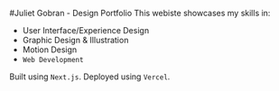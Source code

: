 #Juliet Gobran - Design Portfolio
This webiste showcases my skills in:
- User Interface/Experience Design
- Graphic Design & Illustration
- Motion Design
- `Web Development`

Built using `Next.js`.
Deployed using `Vercel`.


